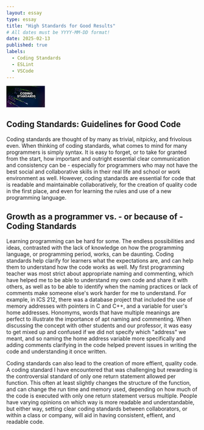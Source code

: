 ```yaml
---
layout: essay
type: essay
title: "High Standards for Good Results"
# All dates must be YYYY-MM-DD format!
date: 2025-02-13
published: true
labels:
  - Coding Standards
  - ESLint
  - VSCode
---
```


<img width="20%" class="rounded" src="../img/coding.jpg">

## Coding Standards: Guidelines for Good Code

Coding standards are thought of by many as trivial, nitpicky, and frivolous even. When thinking of coding standards, what comes to mind for many programmers is simply syntax. It is easy to forget, or to take for granted from the start, how important and outright essential clear communication and consistency can be - especially for programmers who may not have the best social and collaborative skills in their real life and school or work environment as well. However, coding standards are essential for code that is readable and maintainable collaboratively, for the creation of quality code in the first place, and even for learning the rules and use of a new programming language. 

## Growth as a programmer vs. - or because of - Coding Standards

Learning programming can be hard for some. The endless possibilities and ideas, contrasted with the lack of knowledge on how the programming language, or programming period, works, can be daunting. Coding standards help clarify for learners what the expectations are, and can help them to understand how the code works as well. My first programming teacher was most strict about appropriate naming and commenting, which have helped me to be able to understand my own code and share it with others, as well as to be able to identify when the naming practices or lack of comments make someone else's work harder for me to understand. For example, in ICS 212, there was a database project that included the use of memory addresses with pointers in C and C++, and a variable for user's home addresses. Honomyms, words that have multiple meanings are perfect to illustrate the importance of apt naming and commenting. When discussing the concept with other students and our professor, it was easy to get mixed up and confused if we did not specify which "address" we meant, and so naming the home address variable more specifically and adding comments clarifying in the code helped prevent issues in writing the code and understanding it once written. 

Coding standards can also lead to the creation of more effient, quality code. A coding standard I have encountered that was challenging but rewarding is the controversial standard of only one return statement allowed per function. This often at least slightly changes the structure of the function, and can change the run time and memory used, depending on how much of the code is executed with only one return statement versus multiple. People have varying opinions on which way is more readable and understandable, but either way, setting clear coding standards between collaborators, or within a class or company, will aid in having consistent, effient, and readable code.
